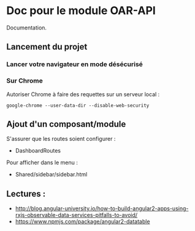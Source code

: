 # Doc pour le module OAR-API

Documentation.

## Lancement du projet

### Lancer votre navigateur en mode désécurisé
### Sur Chrome 
Autoriser Chrome à faire des requettes sur un serveur local :

``` 
google-chrome --user-data-dir --disable-web-security
```

## Ajout d'un composant/module 

S'assurer que les routes soient configurer :
- DashboardRoutes

Pour afficher dans le menu :
- Shared/sidebar/sidebar.html 

## Lectures :

- http://blog.angular-university.io/how-to-build-angular2-apps-using-rxjs-observable-data-services-pitfalls-to-avoid/
- https://www.npmjs.com/package/angular2-datatable

